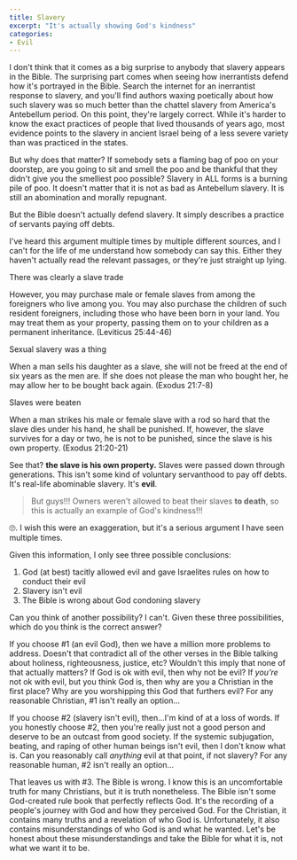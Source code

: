 ```yaml
---
title: Slavery
excerpt: "It's actually showing God's kindness"
categories:
- Evil
---
```

I don't think that it comes as a big surprise to anybody that slavery appears in the Bible. The surprising part comes when seeing how inerrantists defend how it's portrayed in the Bible. Search the internet for an inerrantist response to slavery, and you'll find authors waxing poetically about how such slavery was so much better than the chattel slavery from America's Antebellum period. On this point, they're largely correct. While it's harder to know the exact practices of people that lived thousands of years ago, most evidence points to the slavery in ancient Israel being of a less severe variety than was practiced in the states.

But why does that matter? If somebody sets a flaming bag of poo on your doorstep, are you going to sit and smell the poo and be thankful that they didn't give you the smelliest poo possible? Slavery in ALL forms is a burning pile of poo. It doesn't matter that it is not as bad as Antebellum slavery. It is still an abomination and morally repugnant.

>
But the Bible doesn't actually defend slavery. It simply describes a practice of servants paying off debts.

I've heard this argument multiple times by multiple different sources, and I can't for the life of me understand how somebody can say this. Either they haven't actually read the relevant passages, or they're just straight up lying.

There was clearly a slave trade
>
However, you may purchase male or female slaves from among the foreigners who live among you. You may also purchase the children of such resident foreigners, including those who have been born in your land. You may treat them as your property, passing them on to your children as a permanent inheritance. (Leviticus 25:44-46)

Sexual slavery was a thing
>
When a man sells his daughter as a slave, she will not be freed at the end of six years as the men are. If she does not please the man who bought her, he may allow her to be bought back again. (Exodus 21:7-8)

Slaves were beaten
>
When a man strikes his male or female slave with a rod so hard that the slave dies under his hand, he shall be punished. If, however, the slave survives for a day or two, he is not to be punished, since the slave is his own property. (Exodus 21:20-21)

See that? **the slave is his own property.** Slaves were passed down through generations. This isn't some kind of voluntary servanthood to pay off debts. It's real-life abominable slavery. It's **evil**.

> But guys!!! Owners weren't allowed to beat their slaves **to death**, so this is actually an example of God's kindness!!!

🙄. I wish this were an exaggeration, but it's a serious argument I have seen multiple times.

Given this information, I only see three possible conclusions:
1. God (at best) tacitly allowed evil and gave Israelites rules on how to conduct their evil
2. Slavery isn't evil
3. The Bible is wrong about God condoning slavery

Can you think of another possibility? I can't. Given these three possibilities, which do you think is the correct answer?

If you choose #1 (an evil God), then we have a million more problems to address. Doesn't that contradict all of the other verses in the Bible talking about holiness, righteousness, justice, etc? Wouldn't this imply that none of that actually matters? If God is ok with evil, then why not be evil? If *you're* not ok with evil, but you think God is, then why are you a Christian in the first place? Why are you worshipping this God that furthers evil? For any reasonable Christian, #1 isn't really an option...

If you choose #2 (slavery isn't evil), then...I'm kind of at a loss of words. If you honestly choose #2, then you're really just not a good person and deserve to be an outcast from good society. If the systemic subjugation, beating, and raping of other human beings isn't evil, then I don't know what is. Can you reasonably call *anything* evil at that point, if not slavery? For any reasonable human, #2 isn't really an option...

That leaves us with #3. The Bible is wrong. I know this is an uncomfortable truth for many Christians, but it is truth nonetheless. The Bible isn't some God-created rule book that perfectly reflects God. It's the recording of a people's journey with God and how they perceived God. For the Christian, it contains many truths and a revelation of who God is. Unfortunately, it also contains misunderstandings of who God is and what he wanted. Let's be honest about these misunderstandings and take the Bible for what it is, not what we want it to be.
